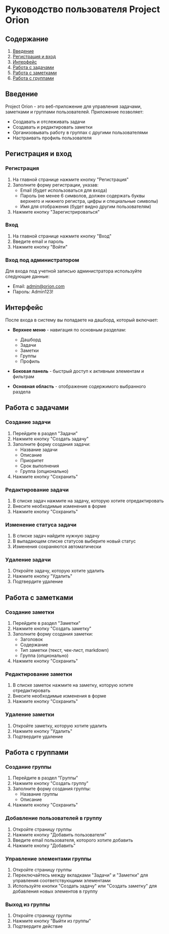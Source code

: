 # Руководство пользователя Project Orion

## Содержание
1. [Введение](#введение)
2. [Регистрация и вход](#регистрация-и-вход)
3. [Интерфейс](#интерфейс)
4. [Работа с задачами](#работа-с-задачами)
5. [Работа с заметками](#работа-с-заметками)
6. [Работа с группами](#работа-с-группами)

## Введение

Project Orion - это веб-приложение для управления задачами, заметками и группами пользователей. Приложение позволяет:
- Создавать и отслеживать задачи
- Создавать и редактировать заметки
- Организовывать работу в группах с другими пользователями
- Настраивать профиль пользователя

## Регистрация и вход

### Регистрация
1. На главной странице нажмите кнопку "Регистрация"
2. Заполните форму регистрации, указав:
   - Email (будет использоваться для входа)
   - Пароль (не менее 6 символов, должен содержать буквы верхнего и нижнего регистра, цифры и специальные символы)
   - Имя для отображения (будет видно другим пользователям)
3. Нажмите кнопку "Зарегистрироваться"

### Вход
1. На главной странице нажмите кнопку "Вход"
2. Введите email и пароль
3. Нажмите кнопку "Войти"

### Вход под администратором
Для входа под учетной записью администратора используйте следующие данные:
- Email: admin@orion.com
- Пароль: Admin123!

## Интерфейс

После входа в систему вы попадаете на дашборд, который включает:

- **Верхнее меню** - навигация по основным разделам:
  - Дашборд
  - Задачи
  - Заметки
  - Группы
  - Профиль
  
- **Боковая панель** - быстрый доступ к активным элементам и фильтрам

- **Основная область** - отображение содержимого выбранного раздела

## Работа с задачами

### Создание задачи
1. Перейдите в раздел "Задачи"
2. Нажмите кнопку "Создать задачу"
3. Заполните форму создания задачи:
   - Название задачи
   - Описание
   - Приоритет
   - Срок выполнения
   - Группа (опционально)
4. Нажмите кнопку "Сохранить"

### Редактирование задачи
1. В списке задач нажмите на задачу, которую хотите отредактировать
2. Внесите необходимые изменения в форме
3. Нажмите кнопку "Сохранить"

### Изменение статуса задачи
1. В списке задач найдите нужную задачу
2. В выпадающем списке статусов выберите новый статус
3. Изменения сохраняются автоматически

### Удаление задачи
1. Откройте задачу, которую хотите удалить
2. Нажмите кнопку "Удалить"
3. Подтвердите удаление

## Работа с заметками

### Создание заметки
1. Перейдите в раздел "Заметки"
2. Нажмите кнопку "Создать заметку"
3. Заполните форму создания заметки:
   - Заголовок
   - Содержание
   - Тип заметки (текст, чек-лист, markdown)
   - Группа (опционально)
4. Нажмите кнопку "Сохранить"

### Редактирование заметки
1. В списке заметок нажмите на заметку, которую хотите отредактировать
2. Внесите необходимые изменения в форме
3. Нажмите кнопку "Сохранить"

### Удаление заметки
1. Откройте заметку, которую хотите удалить
2. Нажмите кнопку "Удалить"
3. Подтвердите удаление

## Работа с группами

### Создание группы
1. Перейдите в раздел "Группы"
2. Нажмите кнопку "Создать группу"
3. Заполните форму создания группы:
   - Название группы
   - Описание
4. Нажмите кнопку "Сохранить"

### Добавление пользователей в группу
1. Откройте страницу группы
2. Нажмите кнопку "Добавить пользователя"
3. Введите email пользователя, которого хотите добавить
4. Нажмите кнопку "Добавить"

### Управление элементами группы
1. Откройте страницу группы
2. Переключайтесь между вкладками "Задачи" и "Заметки" для управления соответствующими элементами
3. Используйте кнопки "Создать задачу" или "Создать заметку" для добавления новых элементов в группу

### Выход из группы
1. Откройте страницу группы
2. Нажмите кнопку "Выйти из группы"
3. Подтвердите действие 